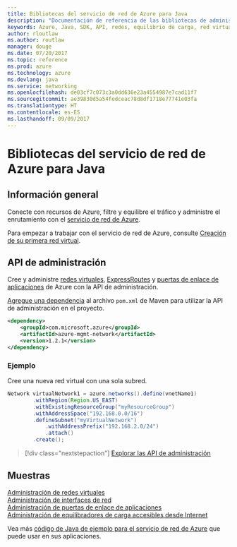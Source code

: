 ```yaml
---
title: Bibliotecas del servicio de red de Azure para Java
description: "Documentación de referencia de las bibliotecas de administración del servicio de red de Azure para Java"
keywords: Azure, Java, SDK, API, redes, equilibrio de carga, red virtual, subred
author: rloutlaw
ms.author: routlaw
manager: douge
ms.date: 07/20/2017
ms.topic: reference
ms.prod: azure
ms.technology: azure
ms.devlang: java
ms.service: networking
ms.openlocfilehash: de03cf7c073c3a0dd636e23a4554987e7cad11f7
ms.sourcegitcommit: ae39830d5a54fedceac78d8df1718e77741e03fa
ms.translationtype: HT
ms.contentlocale: es-ES
ms.lasthandoff: 09/09/2017
---
```

# <a name="azure-network-libraries-for-java"></a>Bibliotecas del servicio de red de Azure para Java

## <a name="overview"></a>Información general

Conecte con recursos de Azure, filtre y equilibre el tráfico y administre el enrutamiento con el [servicio de red de Azure](/azure/networking/networking-overview).

Para empezar a trabajar con el servicio de red de Azure, consulte [Creación de su primera red virtual](/azure/virtual-network/virtual-network-get-started-vnet-subnet).

## <a name="management-api"></a>API de administración

Cree y administre [redes virtuales](/azure/virtual-network/virtual-networks-overview), [ExpressRoutes](/azure/expressroute/) y [puertas de enlace de aplicaciones](/azure/application-gateway/) de Azure con la API de administración.

[Agregue una dependencia](https://maven.apache.org/guides/getting-started/index.html#How_do_I_use_external_dependencies) al archivo `pom.xml` de Maven para utilizar la API de administración en el proyecto.  

```XML
<dependency>
    <groupId>com.microsoft.azure</groupId>
    <artifactId>azure-mgmt-network</artifactId>
    <version>1.2.1</version>
</dependency>
```   

### <a name="example"></a>Ejemplo

Cree una nueva red virtual con una sola subred.

```java
Network virtualNetwork1 = azure.networks().define(vnetName1)
        .withRegion(Region.US_EAST)
        .withExistingResourceGroup("myResourceGroup")
        .withAddressSpace("192.168.0.0/16")
        .defineSubnet("myVirtualNetwork")
            .withAddressPrefix("192.168.2.0/24")
            .attach()
        .create();
```

> [!div class="nextstepaction"]
> [Explorar las API de administración](/java/api/overview/azure/networking/managementapi)

## <a name="samples"></a>Muestras

[Administración de redes virtuales](https://github.com/Azure-Samples/network-java-manage-virtual-network)   
[Administración de interfaces de red](https://github.com/Azure-Samples/network-java-manage-network-interface)   
[Administración de puertas de enlace de aplicaciones](https://github.com/Azure-Samples/application-gateway-java-manage-simple-application-gateways)   
[Administración de equilibradores de carga accesibles desde Internet](https://github.com/Azure-Samples/network-java-manage-internet-facing-load-balancers)   

Vea más [código de Java de ejemplo para el servicio de red de Azure](https://azure.microsoft.com/resources/samples/?platform=java&term=network) que puede usar en sus aplicaciones.
